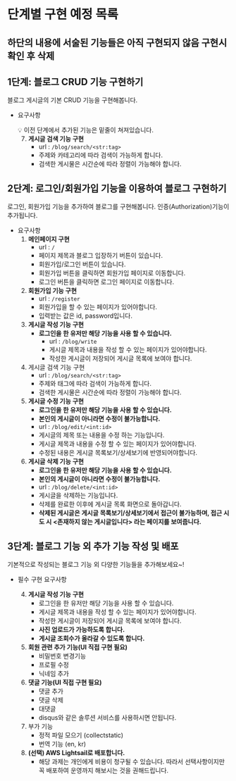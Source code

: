# 단계별 구현 예정 목록
## 하단의 내용에 서술된 기능들은 아직 구현되지 않음 구현시 확인 후 삭제
## 1단계: 블로그 CRUD 기능 구현하기

블로그 게시글의 기본 CRUD 기능을 구현해봅니다.

- 요구사항
    
    <aside>
    💡 이전 단계에서 추가된 기능은 밑줄이 쳐져있습니다.
    
    </aside>
    
    7. **게시글 검색 기능 구현**
        - url : `/blog/search/<str:tag>`
        - 주제와 카테고리에 따라 검색이 가능하게 합니다.
        - 검색한 게시물은 시간순에 따라 정렬이 가능해야 합니다.

## 2단계: 로그인/회원가입 기능을 이용하여 블로그 구현하기

로그인, 회원가입 기능을 추가하여 블로그를 구현해봅니다. 인증(Authorization)기능이 추가됩니다.

- 요구사항
    1. **메인페이지 구현**
        - url : `/`
        - 페이지 제목과 블로그 입장하기 버튼이 있습니다.
        - 회원가입/로그인 버튼이 있습니다.
        - 회원가입 버튼을 클릭하면 회원가입 페이지로 이동합니다.
        - 로그인 버튼을 클릭하면 로그인 페이지로 이동합니다.
    2. **회원가입 기능 구현**
        - url : `/register`
        - 회원가입을 할 수 있는 페이지가 있어야합니다.
        - 입력받는 값은 id, password입니다.
    4. **게시글 작성 기능 구현**
        - **로그인을 한 유저만 해당 기능을 사용 할 수 있습니다.**
            - url : `/blog/write`
            - 게시글 제목과 내용을 작성 할 수 있는 페이지가 있어야합니다.
            - 작성한 게시글이 저장되어 게시글 목록에 보여야 합니다.
    7. 게시글 검색 기능 구현
        - url : `/blog/search/<str:tag>`
        - 주제와 태그에 따라 검색이 가능하게 합니다.
        - 검색한 게시물은 시간순에 따라 정렬이 가능해야 합니다.
    8. **게시글 수정 기능 구현**
        - **로그인을 한 유저만 해당 기능을 사용 할 수 있습니다.**
        - **본인의 게시글이 아니라면 수정이 불가능합니다.**
        - url : `/blog/edit/<int:id>`
        - 게시글의 제목 또는 내용을 수정 하는 기능입니다.
        - 게시글 제목과 내용을 수정 할 수 있는 페이지가 있어야합니다.
        - 수정된 내용은 게시글 목록보기/상세보기에 반영되어야합니다.
    9. **게시글 삭제 기능 구현**
        - **로그인을 한 유저만 해당 기능을 사용 할 수 있습니다.**
        - **본인의 게시글이 아니라면 수정이 불가능합니다.**
        - url : `/blog/delete/<int:id>`
        - 게시글을 삭제하는 기능입니다.
        - 삭제를 완료한 이후에 게시글 목록 화면으로 돌아갑니다.
        - **삭제된 게시글은 게시글 목록보기/상세보기에서 접근이 불가능하며,
        접근 시도 시 <존재하지 않는 게시글입니다> 라는 페이지를 보여줍니다.**

## 3단계: 블로그 기능 외 추가 기능 작성 및 배포

기본적으로 작성되는 블로그 기능 외 다양한 기능들을 추가해보세요~!


- 필수 구현 요구사항
    
    4. **게시글 작성 기능 구현**
        - 로그인을 한 유저만 해당 기능을 사용 할 수 있습니다.
        - 게시글 제목과 내용을 작성 할 수 있는 페이지가 있어야합니다.
        - 작성한 게시글이 저장되어 게시글 목록에 보여야 합니다.
        - **사진 업로드가 가능하도록 합니다.**
        - **게시글 조회수가 올라갈 수 있도록 합니다.**
    10. **회원 관련 추가 기능(UI 직접 구현 필요)**
        - 비밀번호 변경기능
        - 프로필 수정
        - 닉네임 추가
    11. **댓글 기능(UI 직접 구현 필요)**
        - 댓글 추가
        - 댓글 삭제
        - 대댓글
        - disqus와 같은 솔루션 서비스를 사용하시면 안됩니다.
    12. 부가 기능
        - 정적 파일 모으기 (collectstatic)
        - 번역 기능 (en, kr)
    13. **(선택) AWS Lightsail로 배포합니다.**
        - 해당 과제는 개인에게 비용이 청구될 수 있습니다. 따라서 선택사항이지만 꼭 배포하여 운영까지 해보시는 것을 권해드립니다.